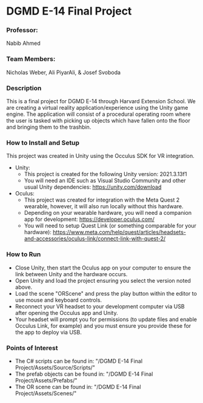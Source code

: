 # DGMD E-14 Final Project

### Professor:
Nabib Ahmed

### Team Members:
Nicholas Weber, Ali PiyarAli, & Josef Svoboda

### Description
This is a final project for DGMD E-14 through Harvard Extension School. We are creating a virtual reality application/experience using the Unity game engine. The application will consist of a procedural operating room where the user is tasked with picking up objects which have fallen onto the floor and bringing them to the trashbin. 

### How to Install and Setup
This project was created in Unity using the Occulus SDK for VR integration.
- Unity:
	- This project is created for the following Unity version: 2021.3.13f1
	- You will need an IDE such as Visual Studio Community and other usual Unity dependencies: https://unity.com/download
- Oculus:
	- This project was created for integration with the Meta Quest 2 wearable, however, it will also run locally without this hardware.
	- Depending on your wearable hardware, you will need a companion app for development: https://developer.oculus.com/
	- You will need to setup Quest Link (or something comparable for your hardware): https://www.meta.com/help/quest/articles/headsets-and-accessories/oculus-link/connect-link-with-quest-2/

### How to Run
- Close Unity, then start the Oculus app on your computer  to ensure the link between Unity and the hardware occurs.
- Open Unity and load the project ensuring you select the version noted above.
- Load the scene "ORScene" and press the play button within the editor to use mouse and keyboard controls.
- Reconnect your VR headset to your development computer via USB after opening the Occulus app and Unity.
- Your headset will prompt you for permissions (to update files and enable Occulus Link, for example) and you must ensure you provide these for the app to deploy via USB.
	
### Points of Interest
- The C# scripts can be found in: "/DGMD E-14 Final Project/Assets/Source/Scripts/"
- The prefab objects can be found in: "/DGMD E-14 Final Project/Assets/Prefabs/"
- The OR scene can be found in: "/DGMD E-14 Final Project/Assets/Scenes/"